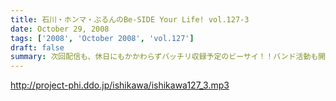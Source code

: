 ```yaml
---
title: 石川・ホンマ・ぶるんのBe-SIDE Your Life! vol.127-3
date: October 29, 2008
tags: ['2008', 'October 2008', 'vol.127']
draft: false
summary: 次回配信も、休日にもかかわらずバッチリ収録予定のビーサイ！！バンド活動も開始するのかしないのか！？そして今年の秋の学園祭お呼ばれのお話しなんかもオタノシミニ。NAMAE
---
```


http://project-phi.ddo.jp/ishikawa/ishikawa127_3.mp3